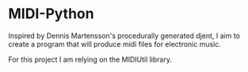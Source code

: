 # MIDI-Python
Inspired by Dennis Martensson's procedurally generated djent, I aim to create a program that will produce midi files for electronic music.

For this project I am relying on the MIDIUtil library.
